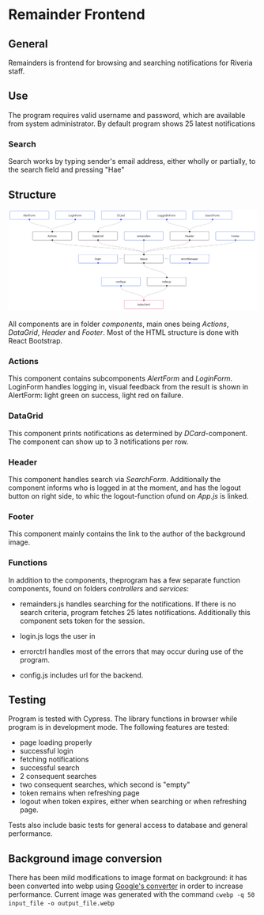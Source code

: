 # Remainder Frontend

## General

Remainders is frontend for browsing and searching notifications for Riveria staff.

## Use

The program requires valid username and password, which are available from system administrator. By default program shows 25 latest notifications

### Search

Search works by typing sender's email address, either wholly or partially, to the search field and pressing "Hae"

## Structure

![Program's structural chart](rakenne.png)

All components are in folder *components*, main ones being *Actions*, *DataGrid*, *Header* and *Footer*. Most of the HTML structure is done with React Bootstrap.

### Actions

This component contains subcomponents *AlertForm* and *LoginForm*. LoginForm handles logging in, visual feedback from the result is shown in AlertForm: light green on success, light red on failure.

### DataGrid

This component prints notifications as determined by *DCard*-component. The component can show up to 3 notifications per row.

### Header

This component handles search via *SearchForm*. Additionally the component informs who is logged in at the moment, and has the logout button on right side, to whic the logout-function ofund on *App.js* is linked.

### Footer

This component mainly contains the link to the author of the background image.

### Functions

In addition to the components, theprogram has a few separate function components, found on folders *controllers* and *services*:

- remainders.js handles searching for the notifications. If there is no search criteria, program fetches 25 lates notifications. Additionally this component sets token for the session.

- login.js logs the user in

- errorctrl handles most of the errors that may occur during use of the program.

- config.js includes url for the backend.

## Testing

Program is tested with Cypress. The library functions in browser while program is in development mode. The following features are tested:

- page loading properly
- successful login
- fetching notifications
- successful search
- 2 consequent searches
- two consequent searches, which second is "empty"
- token remains when refreshing page
- logout when token expires, either when searching or when refreshing page.

Tests also include basic tests for general access to database and general performance.

## Background image conversion

There has been mild modifications to image format on background: it has been converted into webp using [Google's converter](https://deverlopers.google.com/speed/webp) in order to increase performance. Current image was generated with the command `cwebp -q 50 input_file -o output_file.webp`

